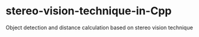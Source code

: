 # stereo-vision-technique-in-Cpp
Object detection and distance calculation based on stereo vision technique
